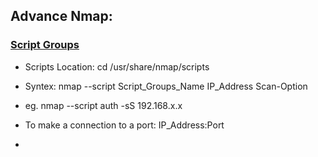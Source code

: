 ## Advance Nmap: 
### [Script Groups](https://nmap.org/book/nse-usage.html)
- Scripts Location: cd /usr/share/nmap/scripts
- Syntex: nmap --script Script_Groups_Name IP_Address Scan-Option
- eg. nmap --script auth -sS 192.168.x.x

- To make a connection to a port: IP_Address:Port

-  
